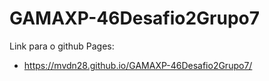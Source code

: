 # GAMAXP-46Desafio2Grupo7

Link para o github Pages:
- https://mvdn28.github.io/GAMAXP-46Desafio2Grupo7/
